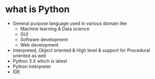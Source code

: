 # what is Python

- General purpose language used in various domain like
   - Machine learning & Data science
   - GUI
   - Software development
   - Web development
- Interpreted, Object oriented & High level & support for Procedural oriented as well
- Python 3.X which is latest
- Python Interpreter
- IDE
